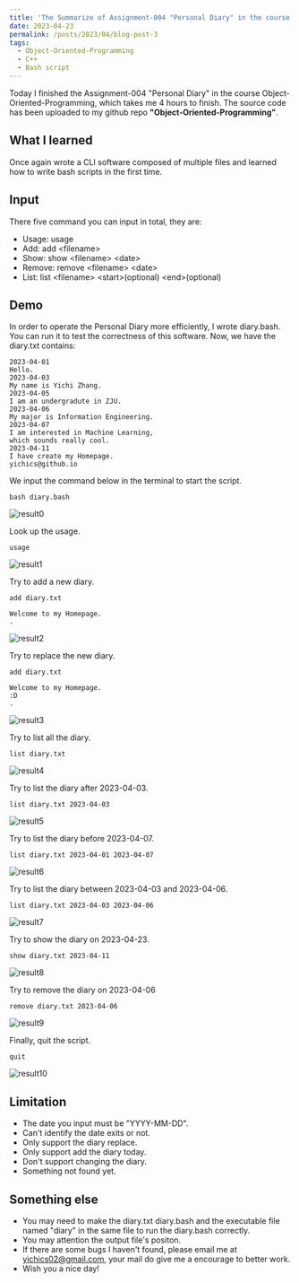 ```yaml
---
title: 'The Summarize of Assignment-004 "Personal Diary" in the course Object-Oriented-Programming'
date: 2023-04-23
permalink: /posts/2023/04/blog-post-3
tags:
  - Object-Oriented-Programming
  - C++
  - Bash script
---
```


Today I finished the Assignment-004 "Personal Diary" in the course Object-Oriented-Programming, which takes me 4 hours to finish. The source code has been uploaded to my github repo **"Object-Oriented-Programming"**.

## What I learned
Once again wrote a CLI software composed of multiple files and learned how to write bash scripts in the first time. 

## Input
There five command you can input in total, they are:
* Usage: usage
* Add: add <filename\>
* Show: show <filename\> <date\>
* Remove: remove <filename\> <date\>
* List: list <filename\> <start\>(optional) <end\>(optional)

## Demo
In order to operate the Personal Diary more efficiently, I wrote diary.bash. You can run it to test the correctness of this software.
Now, we have the diary.txt contains:
```
2023-04-01
Hello.
2023-04-03
My name is Yichi Zhang. 
2023-04-05
I am an undergradute in ZJU.
2023-04-06
My major is Information Engineering.
2023-04-07
I am interested in Machine Learning,
which sounds really cool.
2023-04-11
I have create my Homepage.
yichics@github.io
```    
We input the command below in the terminal to start the script. 
```
bash diary.bash               
```
![result0](/images/2023/04/post3/pic0.png)

Look up the usage.
```
usage
```
![result1](/images/2023/04/post3/pic1.png)

Try to add a new diary.
```
add diary.txt

Welcome to my Homepage.
.
```
![result2](/images/2023/04/post3/pic2.png)

Try to replace the new diary.
```
add diary.txt

Welcome to my Homepage.
:D
.
```
![result3](/images/2023/04/post3/pic3.png)

Try to list all the diary. 
```
list diary.txt
```
![result4](/images/2023/04/post3/pic4.png)

Try to list the diary after 2023-04-03. 
```
list diary.txt 2023-04-03
```
![result5](/images/2023/04/post3/pic5.png)

Try to list the diary before 2023-04-07. 
```
list diary.txt 2023-04-01 2023-04-07
```
![result6](/images/2023/04/post3/pic6.png)  

Try to list the diary between 2023-04-03 and 2023-04-06. 
```
list diary.txt 2023-04-03 2023-04-06
```
![result7](/images/2023/04/post3/pic7.png) 

Try to show the diary on 2023-04-23. 
```
show diary.txt 2023-04-11
```
![result8](/images/2023/04/post3/pic8.png) 

Try to remove the diary on 2023-04-06
```
remove diary.txt 2023-04-06
```
![result9](/images/2023/04/post3/pic9.png) 

Finally, quit the script.
```
quit
```
![result10](/images/2023/04/post3/pic10.png) 

## Limitation
* The date you input must be "YYYY-MM-DD".
* Can't identify the date exits or not.
* Only support the diary replace.
* Only support add the diary today.
* Don't support changing the diary.
* Something not found yet.  

## Something else
* You may need to make the diary.txt diary.bash and the executable file named "diary" in the same file to run the diary.bash correctly.
* You may attention the output file's positon.
* If there are some bugs I haven't found, please email me at yichics02@gmail.com, your mail do give me a encourage to better work.  
* Wish you a nice day!